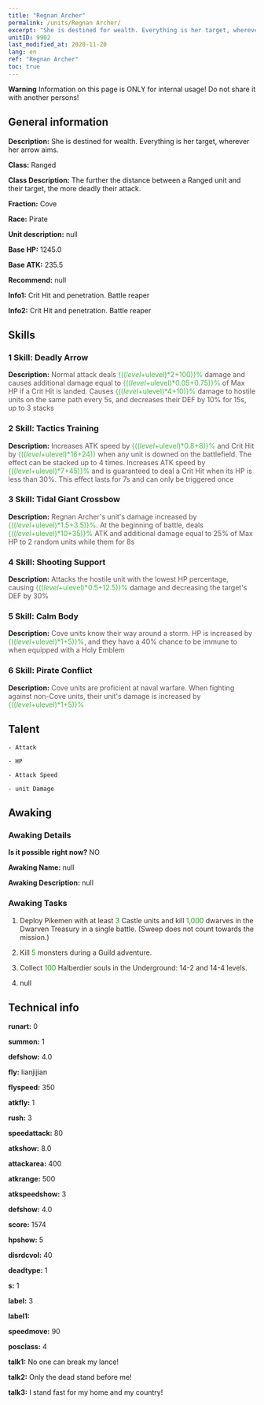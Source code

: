 ```yaml
---
title: "Regnan Archer"
permalink: /units/Regnan Archer/
excerpt: "She is destined for wealth. Everything is her target, wherever her arrow aims."
unitID: 9902
last_modified_at: 2020-11-20
lang: en
ref: "Regnan Archer"
toc: true
---
```

**Warning** Information on this page is ONLY for internal usage! Do not share it with another persons!
## General information
 **Description:** She is destined for wealth. Everything is her target, wherever her arrow aims.

 **Class:** Ranged

 **Class Description:** The further the distance between a Ranged unit and their target, the more deadly their attack.

 **Fraction:** Cove

 **Race:** Pirate

 **Unit description:** null

 **Base HP:** 1245.0

 **Base ATK:** 235.5

 **Recommend:** null

 **Info1:** Crit Hit and penetration. Battle reaper

 **Info2:** Crit Hit and penetration. Battle reaper

## Skills
### 1 Skill: Deadly Arrow
 **Description:** <span style="color: #645252">Normal attack deals <span style="color: black"><span style="color: #48b946">{(($level+$ulevel)*2+100)}%<span style="color: black"><span style="color: #645252"> damage and causes additional damage equal to <span style="color: black"><span style="color: #48b946">{(($level+$ulevel)*0.05+0.75)}%<span style="color: black"><span style="color: #645252"> of Max HP if a Crit Hit is landed. Causes <span style="color: black"><span style="color: #48b946">{(($level+$ulevel)*4+10)}%<span style="color: black"><span style="color: #645252"> damage to hostile units on the same path every 5s, and decreases their DEF by 10% for 15s, up to 3 stacks<span style="color: black">

### 2 Skill: Tactics Training
 **Description:** <span style="color: #645252">Increases ATK speed by <span style="color: black"><span style="color: #48b946">{(($level+$ulevel)*0.8+8)}%<span style="color: black"><span style="color: #645252"> and Crit Hit by <span style="color: black"><span style="color: #48b946">{(($level+$ulevel)*16+24)}<span style="color: black"><span style="color: #645252"> when any unit is downed on the battlefield. The effect can be stacked up to 4 times. Increases ATK speed by <span style="color: black"><span style="color: #48b946">{(($level+$ulevel)*7+45)}%<span style="color: black"><span style="color: #645252"> and is guaranteed to deal a Crit Hit when its HP is less than 30%. This effect lasts for 7s and can only be triggered once<span style="color: black">

### 3 Skill: Tidal Giant Crossbow
 **Description:** <span style="color: #645252">Regnan Archer's unit's damage increased by <span style="color: black"><span style="color: #48b946">{(($level+$ulevel)*1.5+3.5)}%<span style="color: black"><span style="color: #645252">. At the beginning of battle, deals <span style="color: black"><span style="color: #48b946">{(($level+$ulevel)*10+35)}%<span style="color: black"><span style="color: #645252"> ATK and additional damage equal to 25% of Max HP to 2 random units while <span style="color: black"><span style="color: #48b946"><slowing><span style="color: black"><span style="color: #645252"> them for 8s<span style="color: black">

### 4 Skill: Shooting Support
 **Description:** <span style="color: #645252">Attacks the hostile unit with the lowest HP percentage, causing <span style="color: black"><span style="color: #48b946">{(($level+$ulevel)*0.5+12.5)}%<span style="color: black"><span style="color: #645252"> damage and decreasing the target's DEF by 30%<span style="color: black">

### 5 Skill: Calm Body
 **Description:** <span style="color: #645252">Cove units know their way around a storm. HP is increased by <span style="color: black"><span style="color: #48b946">{(($level+$ulevel)*1+5)}%<span style="color: black"><span style="color: #645252">, and they have a 40% chance to be immune to <stun> when equipped with a Holy Emblem<span style="color: black">

### 6 Skill: Pirate Conflict
 **Description:** <span style="color: #645252">Cove units are proficient at naval warfare. When fighting against non-Cove units, their unit's damage is increased by <span style="color: black"><span style="color: #48b946">{(($level+$ulevel)*1+5)}%<span style="color: black"><span style="color: #645252"><span style="color: black">

## Talent

    - Attack

    - HP

    - Attack Speed

    - unit Damage

## Awaking
### Awaking Details
 **Is it possible right now?** NO

 **Awaking Name:** null

 **Awaking Description:** null

### Awaking Tasks
 1. <span style="color: #3c2a1e">Deploy Pikemen with at least <span style="color: black"><span style="color: #1ca216">3<span style="color: black"><span style="color: #3c2a1e"> Castle units and kill <span style="color: black"><span style="color: #1ca216">1,000<span style="color: black"><span style="color: #3c2a1e"> dwarves in the Dwarven Treasury in a single battle. (Sweep does not count towards the mission.)<span style="color: black">

 2. <span style="color: #3c2a1e">Kill <span style="color: black"><span style="color: #1ca216">5<span style="color: black"><span style="color: #3c2a1e"> monsters during a Guild adventure.<span style="color: black">

 3. <span style="color: #3c2a1e">Collect <span style="color: black"><span style="color: #1ca216">100<span style="color: black"><span style="color: #3c2a1e"> Halberdier souls in the Underground: 14-2 and 14-4 levels.<span style="color: black">

 4. null

## Technical info
 **runart:** 0

 **summon:** 1

 **defshow:** 4.0

 **fly:** lianjijian

 **flyspeed:** 350

 **atkfly:** 1

 **rush:** 3

 **speedattack:** 80

 **atkshow:** 8.0

 **attackarea:** 400

 **atkrange:** 500

 **atkspeedshow:** 3

 **defshow:** 4.0

 **score:** 1574

 **hpshow:** 5

 **disrdcvol:** 40

 **deadtype:** 1

 **s:** 1

 **label:** 3

 **label1:** 

 **speedmove:** 90

 **posclass:** 4

 **talk1:** No one can break my lance!

 **talk2:** Only the dead stand before me!

 **talk3:** I stand fast for my home and my country!

